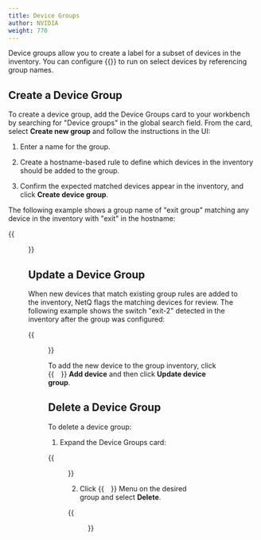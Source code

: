 ```yaml
---
title: Device Groups
author: NVIDIA
weight: 770
---
```


Device groups allow you to create a label for a subset of devices in the inventory. You can configure {{<link title="Validate Network Protocol and Service Operations#validate-device-groups" text="validation checks">}} to run on select devices by referencing group names.

## Create a Device Group

To create a device group, add the Device Groups card to your workbench by searching for "Device groups" in the global search field. From the card, select **Create new group** and follow the instructions in the UI:

1. Enter a name for the group.

2. Create a hostname-based rule to define which devices in the inventory should be added to the group.

3. Confirm the expected matched devices appear in the inventory, and click **Create device group**.

The following example shows a group name of "exit group" matching any device in the inventory with "exit" in the hostname:

{{<figure src="/images/netq/create-group-rule.png" alt="" width="500">}}

## Update a Device Group

When new devices that match existing group rules are added to the inventory, NetQ flags the matching devices for review. The following example shows the switch "exit-2" detected in the inventory after the group was configured:

{{<figure src="/images/netq/device-in-review-initial-view.png" alt="" width="500">}}

To add the new device to the group inventory, click {{<img src="/images/netq/add-circle.svg" width="14">}} **Add device** and then click **Update device group**.

## Delete a Device Group

To delete a device group:

1. Expand the Device Groups card:

{{<figure src="/images/netq/expand-device-groups.png" alt="" width="200">}}

2. Click {{<img src="/images/netq/navigation-menu-horizontal.svg" width="14">}} Menu on the desired group and select **Delete**.

{{<figure src="/images/netq/delete-group.png" alt="" width="800">}}